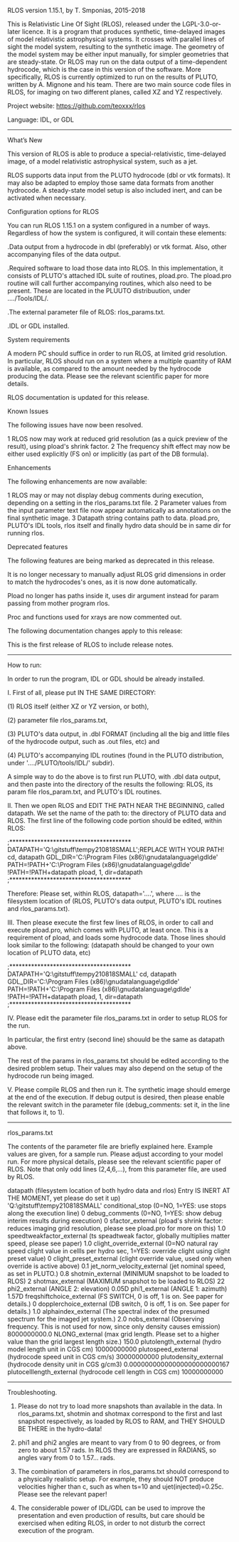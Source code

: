 RLOS version 1.15.1, by T. Smponias, 2015-2018

This is  Relativistic Line Of Sight (RLOS), released under the LGPL-3.0-or-later licence. It is a program that produces synthetic, time-delayed images of model relativistic astrophysical systems. It crosses with parallel lines of sight the model system, resulting to the synthetic image. The geometry of the model system may be either input manually, for simpler geometries that are steady-state. Or RLOS may run on the data output of a time-dependent hydrocode, which is the case in this version of the software. More specifically, RLOS is currently optimized to run on the results of PLUTO, written by A. Mignone and his team. There are two main source code files in RLOS, for imaging on two different planes, called XZ and YZ respectively.

Project website: https://github.com/teoxxx/rlos

Language: IDL, or GDL


**************************************************************************************************************

What’s New

This version of RLOS is able to produce a special-relativistic, time-delayed image, of a model relativistic astrophysical system, such as a jet. 

RLOS supports data input from the PLUTO hydrocode (dbl or vtk formats). It may also be adapted to employ those same data formats from another hydrocode. A steady-state model setup is also included inert, and can be activated when necessary. 



Configuration options for RLOS

You can run RLOS 1.15.1 on a system configured in a number of ways. Regardless of how the system is configured, it will contain these elements:

.Data output from a hydrocode in dbl (preferably) or vtk format. Also, other accompanying files of the data output.

.Required software to load those data into RLOS. In this implementation, it consists of PLUTO's attached IDL suite of routines, pload.pro. The pload.pro routine will call further accompanying routines, which also need to be present. These are located in the PLUUTO distribuution, under ..../Tools/IDL/.

.The external parameter file of RLOS: rlos_params.txt.

.IDL or GDL installed.



System requirements

A modern PC should suffice in order to run RLOS, at limited grid resolution. In particular, RLOS should run on a system where a multiple quantity of RAM is available, as compared to the amount needed by the hydrocode producing the data. Please see the relevant scientific paper for more details.


RLOS documentation is updated for this release.


Known Issues

The following issues have now been resolved.

1 RLOS now may work at reduced grid resolution (as a quick preview of the result), using pload's shrink factor. 
2 The frequency shift effect may now be either used explicitly (FS on) or implicitly (as part of the DB formula).


Enhancements

The following enhancements are now available:

1 RLOS may or may not display debug comments during execution, depending on a setting in the rlos_params.txt file.
2 Parameter values from the input parameter text file now appear automatically as annotations on the final synthetic image.
3 Datapath string contains path to data. pload.pro, PLUTO's IDL tools, rlos itself and finally hydro data should be in same dir for running rlos.


Deprecated features

The following features are being marked as deprecated in this release.

It is no longer necessary to manually adjust RLOS grid dimensions in order to match the hydrocodes's ones, as it is now done automatically.

Pload no longer has paths inside it, uses dir argument instead for param passing from mother program rlos.

Proc and functions used for xrays are now commented out. 



The following documentation changes apply to this release:

This is the first release of RLOS to include release notes.





*****************************************************************************************************




How to run:

In order to run the program, IDL or GDL should be already installed. 

I. First of all, please put IN THE SAME DIRECTORY:

(1) RLOS itself (either XZ or YZ version, or both),

(2) parameter file rlos_params.txt,

(3) PLUTO's data output, in .dbl FORMAT (including all the big and little files of the hydrocode output, such as .out files, etc) and
 
(4) PLUTO's accompanying IDL routines (found in the PLUTO distribution, under '..../PLUTO/tools/IDL/' subdir). 

A simple way to do the above is to first run PLUTO, with .dbl data output, and then paste into the directory of the results the following: RLOS, its param file rlos_param.txt, and PLUTO's IDL routines.


II. Then we open RLOS and EDIT THE PATH NEAR THE BEGINNING, called datapath. We set the name of the path to: the directory of PLUTO data and RLOS. The first line of the following code portion should be edited, within RLOS:

;*************************************** 
DATAPATH='Q:\gitstuff\tempy210818SMALL';REPLACE WITH YOUR PATH!
cd, datapath
GDL_DIR='C:\Program Files (x86)\gnudatalanguage\gdlde'
PATH=!PATH+'C:\Program Files (x86)\gnudatalanguage\gdlde\'
!PATH=!PATH+datapath
pload, 1, dir=datapath
;***************************************


Therefore: Please set, within RLOS, datapath='....', where .... is the filesystem location of (RLOS, PLUTO's data output, PLUTO's IDL routines and rlos_params.txt).


III. Then please execute the first few lines of RLOS, in order to call and execute pload.pro, which comes with PLUTO, at least once. This is a requirement of pload, and loads some hydrocode data. Those lines should look similar to the following: (datapath should be changed to your own location of PLUTO data, etc)

;*************************************** 
DATAPATH='Q:\gitstuff\tempy210818SMALL'
cd, datapath
GDL_DIR='C:\Program Files (x86)\gnudatalanguage\gdlde'
PATH=!PATH+'C:\Program Files (x86)\gnudatalanguage\gdlde\'
!PATH=!PATH+datapath
pload, 1, dir=datapath
;***************************************

IV. Please edit the parameter file rlos_params.txt in order to setup RLOS for the run. 

In particular, the first entry (second line) shouuld be the same as datapath above. 

The rest of the params in rlos_params.txt should be edited according to the desired problem setup. Their values may also depend on the setup of the hydrocode run being imaged. 



V. Please compile RLOS and then run it. The synthetic image should emerge at the end of the execution. If debug output is desired, then please enable the relevant switch in the parameter file (debug_comments: set it, in the line that follows it, to 1).

*******************************************************************************************

rlos_params.txt

The contents of the parameter file are briefly explained here. Example values are given, for a sample run. Please adjust according to your model run. For more physical details, please see the relevant scientific paper of RLOS. Note that only odd lines (2,4,6,...), from this parameter file, are used by RLOS. 

 
datapath (filesystem location of both hydro data and rlos) Entry IS INERT AT THE MOMENT, yet please do set it up)    
'Q:\gitstuff\tempy210818SMALL'
conditional_stop (0=NO, 1=YES: use stops along the execution line) 
0
debug_comments (0=NO, 1=YES: show debug interim results during execution)
0
sfactor_external (pload's shrink factor: reduces imaging grid resolution, please see pload.pro for more on this)
1.0
speedtweakfactor_external (ts speadtweak factor, globally multiplies matter speed, please see paper)
1.0
clight_override_external (0=NO natural ray speed clight value in cellls per hydro sec, 1=YES: override clight using clight preset value) 
0
clight_preset_external (clight override value, used only when override is active above)
0.1
jet_norm_velocity_external (jet nominal speed, as set in PLUTO.)
0.8
shotmin_external (MINIMUM snapshot to be loaded to RLOS)
2
shotmax_external (MAXIMUM snapshot to be loaded to RLOS)
22
phi2_external (ANGLE 2: elevation)
0.05D
phi1_external (ANGLE 1: azimuth)
1.57D
freqshiftchoice_external (FS SWITCH, 0 is off, 1 is on. See paper for details.)
0
dopplerchoice_external (DB switch, 0 is off, 1 is on. See paper for details.)
1.0
alphaindex_external (The spectral index of the presumed spectrum for the imaged jet system.)
2.0
nobs_external (Observing frequency. This is not used for now, since only density causes emission)
8000000000.0
NLONG_external  (max grid length. Please set to a higher value than the grid largest length size.)
150.0
plutolength_external (hydro model length unit in CGS cm)
10000000000
plutospeed_external (hydrocode speed unit in CGS cm/s)
30000000000
plutodensity_external (hydrocode density unit in CGS g/cm3)
0.00000000000000000000000167
plutocelllength_external (hydrocode cell length in CGS cm)
10000000000


*******************************************************************************************

Troubleshooting.

1. Please do not try to load more snapshots than available in the data. In rlos_params.txt, shotmin and shotmax correspond to the first and last snapshot respectively, as loaded by RLOS to RAM, and THEY SHOULD BE THERE in the hydro-data!

2. phi1 and phi2 angles are meant to vary from 0 to 90 degrees, or from zero to about 1.57 rads. In RLOS they are expressed in RADIANS, so angles vary from 0 to 1.57... rads. 

3. The combination of parameters in rlos_params.txt should correspond to a physically realistic setup. For example, they should NOT produce velocities higher than c, such as when ts=10 and ujet(injected)=0.25c. Please see the relevant paper! 

3. The considerable power of IDL/GDL can be used to improve the presentation and even production of results, but care should be exercised when editing RLOS, in order to not disturb the correct execution of the program. 

